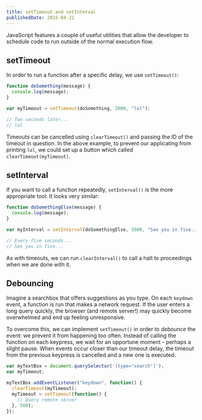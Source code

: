 ```yaml
---
title: setTimeout and setInterval
publishedDate: 2015-04-21
---
```


<p class="lead">JavaScript features a couple of useful utilities that allow the developer to schedule code to run outside of the normal execution flow.</p>

## setTimeout

In order to run a function after a specific delay, we use `setTimeout()`:

```js
function doSomething(message) {
  console.log(message);
}

var myTimeout = setTimeout(doSomething, 2000, "lol");

// Two seconds later...
// lol
```

Timeouts can be cancelled using `clearTimeout()` and passing the ID of the timeout in question. In the above example, to prevent our applicating from printing `lol`, we could set up a button which called `clearTimeout(myTimeout)`.


## setInterval

If you want to call a function repeatedly, `setInterval()` is the more appropriate tool. It looks very similar:

```js
function doSomethingElse(message) {
  console.log(message);
}

var myInterval = setInterval(doSomethingElse, 5000, "See you in five...");

// Every five seconds...
// See you in five...
```

As with timeouts, we can run `clearInterval()` to call a halt to proceedings when we are done with it.

## Debouncing
Imagine a searchbox that offers suggestions as you type. On each `keydown` event, a function is run that makes a network request. If the user enters a long query quickly, the browser (and remote server!) may quickly become overwhelmed and end up feeling unresponsive.

To overcome this, we can implement `setTimeout()` in order to _debounce_ the event: we prevent it from happening too often.
Instead of calling the function on each keypress, we wait for an opportune moment - perhaps a slight pause. When events occur closer than our timeout delay, the timeout from the previous keypress is cancelled and a new one is executed.

```js
var myTextBox = document.querySelector('[type="search"]');
var myTimeout;

myTextBox.addEventListener("keydown", function() {
  clearTimeout(myTimeout);
  myTimeout = setTimeout(function() {
    // Query remote server
  }, 500);
});
```
